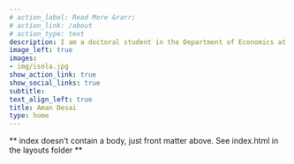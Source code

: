```yaml
---
# action_label: Read More &rarr;
# action_link: /about
# action_type: text
description: I am a doctoral student in the Department of Economics at the Graduate Center, CUNY. My    research interests are  at the intersection of income      inequality, intergenerational income mobility,    and their public policy implications. I am    also interested in financial modeling using advanced statistical  and machine learning techniques. In my spare time, I like to read non-fiction, watch cricket, and soccer games.
image_left: true
images:
- img/isola.jpg
show_action_link: true
show_social_links: true
subtitle:
text_align_left: true
title: Aman Desai
type: home
---
```


** index doesn't contain a body, just front matter above.
See index.html in the layouts folder **
